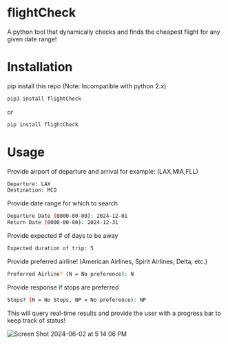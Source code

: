 # flightCheck
A python tool that dynamically checks and finds the cheapest flight for any given date range!

# Installation
pip install this repo (Note: Incompatible with python 2.x)

```sh
pip3 install flightCheck
```
or

```sh
pip install flightCheck
```
# Usage
Provide airport of departure and arrival for example: (LAX,MIA,FLL)
```sh
Departure: LAX
Destination: MCO
```
Provide date range for which to search
```sh
Departure Date (0000-00-00): 2024-12-01
Return Date (0000-00-00): 2024-12-31
```
Provide expected # of days to be away
```sh
Expected duration of trip: 5
```

Provide preferred airline! (American Airlines, Spirit Airlines, Delta, etc.)
```sh
Preferred Airline? (N = No preference): N
```
Provide response if stops are preferred
```sh
Stops? (N = No Stops, NP = No preference): NP
```

This will query real-time results and provide the user with a progress bar to keep track of status!

![Screen Shot 2024-06-02 at 5 14 06 PM](https://github.com/CarlosTheMan/flightCheck/assets/36449121/85e1aee9-2621-4f9b-bc71-dd147112a0a1)
